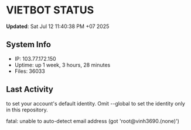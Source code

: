 # VIETBOT STATUS
**Updated**: Sat Jul 12 11:40:38 PM +07 2025

## System Info
- IP: 103.77.172.150
- Uptime: up 1 week, 3 hours, 28 minutes
- Files: 36033

## Last Activity

to set your account's default identity.
Omit --global to set the identity only in this repository.

fatal: unable to auto-detect email address (got 'root@vinh3690.(none)')
